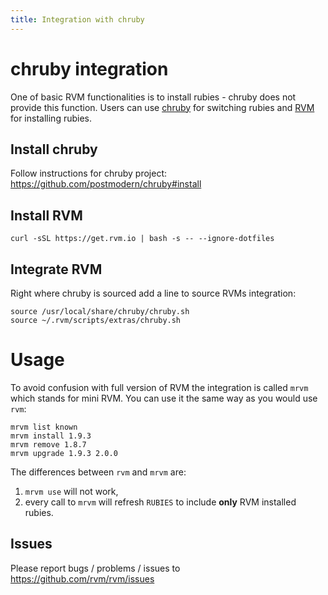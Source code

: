 ```yaml
---
title: Integration with chruby
---
```


# chruby integration

One of basic RVM functionalities is to install rubies - chruby does not provide this function.
Users can use [chruby](https://github.com/postmodern/chruby) for switching rubies and
[RVM](https://github.com/rvm/rvm) for installing rubies.

## Install chruby

Follow instructions for chruby project: https://github.com/postmodern/chruby#install

## Install RVM

    curl -sSL https://get.rvm.io | bash -s -- --ignore-dotfiles

## Integrate RVM

Right where chruby is sourced add a line to source RVMs integration:

    source /usr/local/share/chruby/chruby.sh
    source ~/.rvm/scripts/extras/chruby.sh

# Usage

To avoid confusion with full version of RVM the integration is called `mrvm` which stands for mini RVM.
You can use it the same way as you would use `rvm`:

    mrvm list known
    mrvm install 1.9.3
    mrvm remove 1.8.7
    mrvm upgrade 1.9.3 2.0.0

The differences between `rvm` and `mrvm` are:

1. `mrvm use` will not work,
2. every call to `mrvm` will refresh `RUBIES` to include **only** RVM installed rubies.

## Issues

Please report bugs / problems / issues to https://github.com/rvm/rvm/issues
